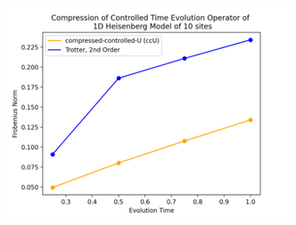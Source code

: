 ![](https://github.com/erenaykrcn/ccU/blob/main/examples/heisenberg1d/fig.png "Riemannian Circuit Optimization for Controlled Time Evolution Operator")